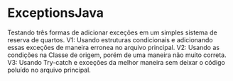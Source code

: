 # ExceptionsJava

Testando três formas de adicionar exceções em um simples sistema de reserva de quartos. 
V1: Usando estruturas condicionais e adicionando essas exceções de maneira erronea no arquivo principal.
V2: Usando as condições na Classe de origem, porém de uma maneira não muito correta.
V3: Usando Try-catch e exceções da melhor maneira sem deixar o código poluído no arquivo principal.
